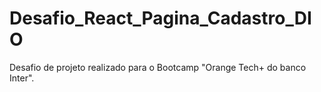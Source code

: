 # Desafio_React_Pagina_Cadastro_DIO
Desafio de projeto realizado para o Bootcamp "Orange Tech+ do banco Inter".

